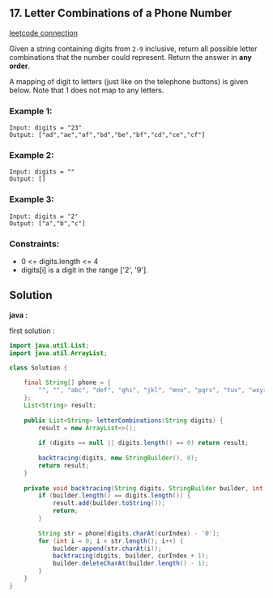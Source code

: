 ## 17. Letter Combinations of a Phone Number

[leetcode connection](https://leetcode.com/problems/letter-combinations-of-a-phone-number/)

Given a string containing digits from `2-9` inclusive, return all possible letter combinations that the number could represent. Return the answer in **any order**.

A mapping of digit to letters (just like on the telephone buttons) is given below. Note that 1 does not map to any letters.

### Example 1:
```
Input: digits = "23"
Output: ["ad","ae","af","bd","be","bf","cd","ce","cf"]
```

### Example 2:
```
Input: digits = ""
Output: []
```

### Example 3:
```
Input: digits = "2"
Output: ["a","b","c"]
```

### Constraints:

* 0 <= digits.length <= 4
* digits[i] is a digit in the range ['2', '9'].

## Solution

**java :**

first solution :
```java
import java.util.List;
import java.util.ArrayList;

class Solution {
    
    final String[] phone = {
        "", "", "abc", "def", "ghi", "jkl", "mno", "pqrs", "tuv", "wxyz"
    };
    List<String> result;
    
    public List<String> letterCombinations(String digits) {
        result = new ArrayList<>();
        
        if (digits == null || digits.length() == 0) return result;
        
        backtracing(digits, new StringBuilder(), 0);
        return result;
    }
    
    private void backtracing(String digits, StringBuilder builder, int curIndex) {
        if (builder.length() == digits.length()) {
            result.add(builder.toString());
            return;
        }
        
        String str = phone[digits.charAt(curIndex) - '0'];
        for (int i = 0; i < str.length(); i++) {
            builder.append(str.charAt(i));
            backtracing(digits, builder, curIndex + 1);
            builder.deleteCharAt(builder.length() - 1);
        }
    }
}
```